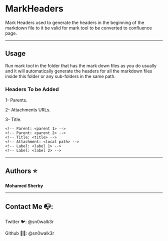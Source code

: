 # MarkHeaders

Mark Headers used to generate the headers in the beginning of the markdown file to it be valid for mark tool to be converted to confluence page.


---
## Usage
Run mark tool in the folder that has the mark down files as you do usually and it will automatically generate the headers for all the markdown files inside this folder or any sub-folders in the same path.


### Headers To be Added
1- Parents.

2-  Attachments URLs.

3- Title.

```
<!-- Parent: <parent 1> -->
<!-- Parent: <parent 2> -->
<!-- Title: <title> -->
<!-- Attachment: <local path> -->
<!-- Label: <label 1> -->
<!-- Label: <label 2> -->
```

---

## Authors ⭐

**Mohamed Sherby**

---

## Contact Me 📭:

Twitter 🐦: @sn0walk3r

Github  👨‍🚀: @sn0walk3r

